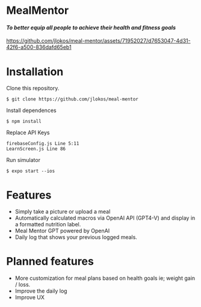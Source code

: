 # MealMentor
#### <em> To better equip all people to achieve their health and fitness goals </em>



https://github.com/jlokos/meal-mentor/assets/71952027/d7653047-4d31-42f6-a500-836dafd65eb1



# Installation
Clone this repository.
```shell
$ git clone https://github.com/jlokos/meal-mentor
```

Install dependences 
```shell
$ npm install 
```

Replace API Keys 

```shell
firebaseConfig.js Line 5:11
LearnScreen.js Line 86
```

Run simulator
```shell
$ expo start --ios     
```

# Features

* Simply take a picture or upload a meal
* Automatically calculated macros via OpenAI API (GPT4-V) and display in a formatted nutrition label. 
* Meal Mentor GPT powered by OpenAI
* Daily log that shows your previous logged meals.

# Planned features

* More customization for meal plans based on health goals ie; weight gain / loss.
* Improve the daily log 
* Improve UX
